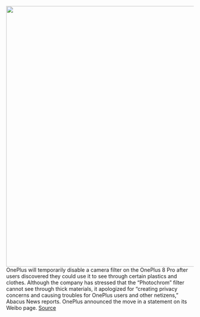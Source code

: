 <img src='https://cdn.vox-cdn.com/thumbor/bJ0SwWUYutzMvxejUpwg2BGLtjk=/0x0:1355x900/1200x800/filters:focal(570x342:786x558)/cdn.vox-cdn.com/uploads/chorus_image/image/66814716/one_plus_xray_ben_geskin_fixed.0.png' width='700px' /><br/>
OnePlus will temporarily disable a camera filter on the OnePlus 8 Pro after users discovered they could use it to see through certain plastics and clothes. Although the company has stressed that the “Photochrom” filter cannot see through thick materials, it apologized for “creating privacy concerns and causing troubles for OnePlus users and other netizens,” Abacus News reports. OnePlus announced the move in a statement on its Weibo page.
<a href='https://www.theverge.com/2020/5/19/21263372/oneplus-infrared-x-ray-camera-8-pro-temporarily-disabled-privacy-concerns'> Source <a/>